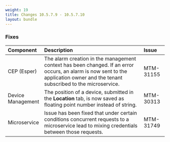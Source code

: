 ```yaml
---
weight: 19
title: Changes 10.5.7.9 - 10.5.7.10
layout: bundle
--- 
```


### Fixes

<table>
<colgroup>
<col style="width: 15%;">
<col style="width: 70%;">
<col style="width: 15%;">
</colgroup>
<thead>
<tr>
<th style="text-align:left">Component</th>
<th style="text-align:left">Description</th>
<th style="text-align:left">Issue</th>
</tr>
</thead>
<tbody>
<tr>
<td style="text-align:left">CEP (Esper)</td>
<td style="text-align:left">The alarm creation in the management context has been changed. If an error occurs, an alarm is now sent to the application owner and the tenant subscribed to the microservice. </td>
<td style="text-align:left">MTM-31155</td>
</tr>
<tr>
<td style="text-align:left">Device Management</td>
<td style="text-align:left">The position of a device, submitted in the <b>Location</b> tab, is now saved as floating point number instead of string.</td>
<td style="text-align:left">MTM-30313</td>
</tr>
<tr>
<td style="text-align:left">Microservice</td>
<td style="text-align:left">Issue has been fixed that under certain conditions concurrent requests to a microservice lead to mixing credentials between those requests.
</td>
<td style="text-align:left">MTM-31749</td>
</tr>
</tbody>
</table>

 



